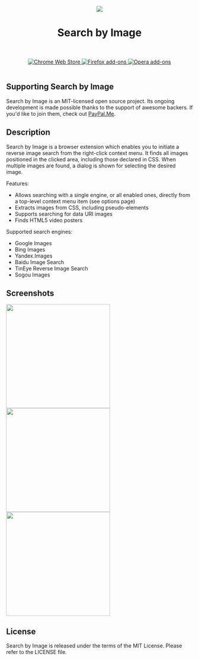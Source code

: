 <p align="center"><img src="https://i.imgur.com/7eMgOtm.png"></p>
<h1 align="center">Search by Image</h1>

<p align="center">
  </br></br>
  <a href="https://goo.gl/RRhFWb">
    <img src="https://i.imgur.com/THWsAVX.png" alt="Chrome Web Store">
  </a>
  <a href="https://goo.gl/bUZqLG">
    <img src="https://i.imgur.com/LkA07IB.png" alt="Firefox add-ons">
  </a>
  <a href="">
    <img src="https://i.imgur.com/wK10qEV.png" alt="Opera add-ons">
  </a>
  </br></br>
</p>

## Supporting Search by Image

Search by Image is an MIT-licensed open source project. Its ongoing
development is made possible thanks to the support of awesome backers.
If you'd like to join them, check out [PayPal.Me](https://goo.gl/BfygYx).

## Description

Search by Image is a browser extension which enables you to initiate
a reverse image search from the right-click context menu.
It finds all images positioned in the clicked area, including those
declared in CSS. When multiple images are found, a dialog is shown for
selecting the desired image.

Features:

* Allows searching with a single engine, or all enabled ones, directly
  from a top-level context menu item (see options page)
* Extracts images from CSS, including pseudo-elements
* Supports searching for data URI images
* Finds HTML5 video posters

Supported search engines:

* Google Images
* Bing Images
* Yandex.Images
* Baidu Image Search
* TinEye Reverse Image Search
* Sogou Images

## Screenshots

<p>
  <img width="280" src="https://i.imgur.com/p7iFFx4.png">
  <img width="280" src="https://i.imgur.com/zjWoMtK.png">
  <img width="280" src="https://i.imgur.com/28oEr8c.png">
</p>

## License

Search by Image is released under the terms of the MIT License.
Please refer to the LICENSE file.
